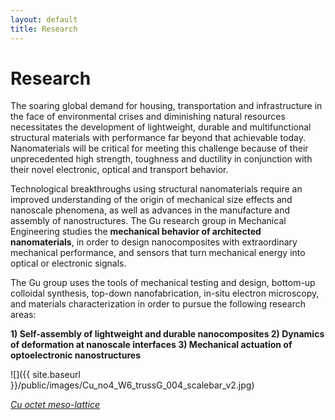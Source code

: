 ```yaml
---
layout: default
title: Research
---
```


# Research

The soaring global demand for housing, transportation and infrastructure in the face of environmental crises and diminishing natural resources necessitates the development of lightweight, durable and multifunctional structural materials with performance far beyond that achievable today. Nanomaterials will be critical for meeting this challenge because of their unprecedented high strength, toughness and ductility in conjunction with their novel electronic, optical and transport behavior.

Technological breakthroughs using structural nanomaterials require an improved understanding of the origin of mechanical size effects and nanoscale phenomena, as well as advances in the manufacture and assembly of nanostructures. The Gu research group in Mechanical Engineering studies the **mechanical behavior of architected nanomaterials**, in order to design nanocomposites with extraordinary mechanical performance, and sensors that turn mechanical energy into optical or electronic signals.

The Gu group uses the tools of mechanical testing and design, bottom-up colloidal synthesis, top-down nanofabrication, in-situ electron microscopy, and materials characterization in order to pursue the following research areas:

**1) Self-assembly of lightweight and durable nanocomposites
2) Dynamics of deformation at nanoscale interfaces
3) Mechanical actuation of optoelectronic nanostructures**

![]({{ site.baseurl }}/public/images/Cu_no4_W6_trussG_004_scalebar_v2.jpg)

*[Cu octet meso-lattice](http://www.sciencedirect.com/science/article/pii/S2352431615000279)*
